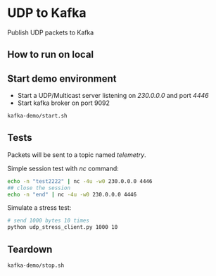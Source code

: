 # UDP to Kafka

Publish UDP packets to Kafka

## How to run on local

## Start demo environment
 
 - Start a UDP/Multicast server listening on _230.0.0.0_ and port _4446_
 - Start kafka broker on port 9092

```bash
kafka-demo/start.sh
```

## Tests

Packets will be sent to a topic named _telemetry_.

Simple session test with _nc_ command:

```bash
echo -n "test2222" | nc -4u -w0 230.0.0.0 4446
## close the session
echo -n "end" | nc -4u -w0 230.0.0.0 4446
```

Simulate a stress test:

```bash
# send 1000 bytes 10 times
python udp_stress_client.py 1000 10
```

## Teardown

```bash
kafka-demo/stop.sh
```